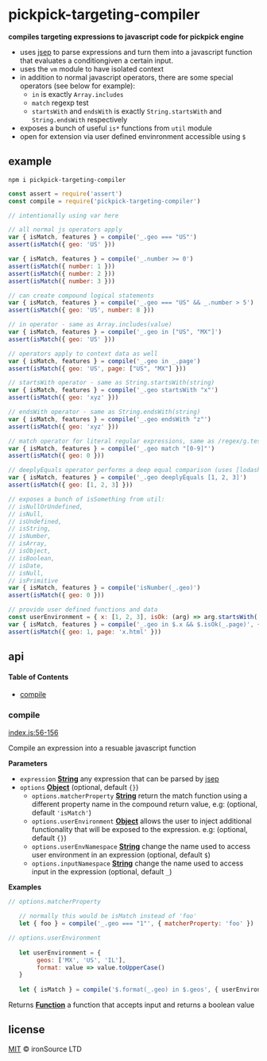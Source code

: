 # pickpick-targeting-compiler

**compiles targeting expressions to javascript code for pickpick engine**

-   uses [jsep](https://github.com/soney/jsep) to parse expressions and turn them into a javascript function that evaluates a conditiongiven a certain input.
-   uses the `vm` module to have isolated context
-   in addition to normal javascript operators, there are some special operators (see below for example):
    -   `in` is exactly `Array.includes`
    -   `match` regexp test
    -   `startsWith` and `endsWith` is exactly `String.startsWith` and `String.endsWith` respectively
-   exposes a bunch of useful `is*` functions from `util` module
-   open for extension via user defined envinronment accessible using `$`

## example

`npm i pickpick-targeting-compiler`

```js
const assert = require('assert')
const compile = require('pickpick-targeting-compiler')

// intentionally using var here 

// all normal js operators apply
var { isMatch, features } = compile('_.geo === "US"')
assert(isMatch({ geo: 'US' }))

var { isMatch, features } = compile('_.number >= 0')
assert(isMatch({ number: 1 }))
assert(isMatch({ number: 2 }))
assert(isMatch({ number: 3 }))

// can create compound logical statements
var { isMatch, features } = compile('_.geo === "US" && _.number > 5')
assert(isMatch({ geo: 'US', number: 8 }))

// in operator - same as Array.includes(value)
var { isMatch, features } = compile('_.geo in ["US", "MX"]')
assert(isMatch({ geo: 'US' }))

// operators apply to context data as well
var { isMatch, features } = compile('_.geo in _.page')
assert(isMatch({ geo: 'US', page: ["US", "MX"] }))

// startsWith operator - same as String.startsWith(string)
var { isMatch, features } = compile('_.geo startsWith "x"')
assert(isMatch({ geo: 'xyz' }))

// endsWith operator - same as String.endsWith(string)
var { isMatch, features } = compile('_.geo endsWith "z"')
assert(isMatch({ geo: 'xyz' }))

// match operator for literal regular expressions, same as /regex/g.test('value')
var { isMatch, features } = compile('_.geo match "[0-9]"')
assert(isMatch({ geo: 0 }))

// deeplyEquals operator performs a deep equal comparison (uses [lodash.isEqual](https://lodash.com/docs/4.17.10#isEqual))
var { isMatch, features } = compile('_.geo deeplyEquals [1, 2, 3]')
assert(isMatch({ geo: [1, 2, 3] }))

// exposes a bunch of isSomething from util:
// isNullOrUndefined,
// isNull,
// isUndefined,
// isString,
// isNumber,
// isArray,
// isObject,
// isBoolean,
// isDate,
// isNull,
// isPrimitive
var { isMatch, features } = compile('isNumber(_.geo)')
assert(isMatch({ geo: 0 }))

// provide user defined functions and data
const userEnvironment = { x: [1, 2, 3], isOk: (arg) => arg.startsWith('x') }
var { isMatch, features } = compile('_.geo in $.x && $.isOk(_.page)', { userEnvironment })
assert(isMatch({ geo: 1, page: 'x.html' }))
```

## api

<!-- Generated by documentation.js. Update this documentation by updating the source code. -->

#### Table of Contents

-   [compile](#compile)

### compile

[index.js:56-156](https://github.com/ironSource/pickpick-targeting-compiler/blob/5059d0b7773162460d5ae0d9b10f72d883e6aad9/index.js#L56-L156 "Source code on GitHub")

Compile an expression into a resuable javascript function

**Parameters**

-   `expression` **[String](https://developer.mozilla.org/docs/Web/JavaScript/Reference/Global_Objects/String)** any expression that can be parsed by [jsep](https://github.com/soney/jsep)
-   `options` **[Object](https://developer.mozilla.org/docs/Web/JavaScript/Reference/Global_Objects/Object)**  (optional, default `{}`)
    -   `options.matcherProperty` **[String](https://developer.mozilla.org/docs/Web/JavaScript/Reference/Global_Objects/String)** return the match function using a different property name in the compound return value, e.g: (optional, default `'isMatch'`)
    -   `options.userEnvironment` **[Object](https://developer.mozilla.org/docs/Web/JavaScript/Reference/Global_Objects/Object)** allows the user to inject additional functionality that will be exposed to the expression. e.g: (optional, default `{}`)
    -   `options.userEnvNamespace` **[String](https://developer.mozilla.org/docs/Web/JavaScript/Reference/Global_Objects/String)** change the name used to access user environment in an expression (optional, default `$`)
    -   `options.inputNamespace` **[String](https://developer.mozilla.org/docs/Web/JavaScript/Reference/Global_Objects/String)** change the name used to access input in the expression (optional, default `_`)

**Examples**

```javascript
// options.matcherProperty
 
   // normally this would be isMatch instead of 'foo'
   let { foo } = compile('_.geo === "1"', { matcherProperty: 'foo' })
```

```javascript
// options.userEnvironment
   
   let userEnvironment = {
 	    geos: ['MX', 'US', 'IL'],
  	    format: value => value.toUpperCase()
   }
   
   let { isMatch } = compile('$.format(_.geo) in $.geos', { userEnvironment })
```

Returns **[Function](https://developer.mozilla.org/docs/Web/JavaScript/Reference/Statements/function)** a function that accepts input and returns a boolean value

## license

[MIT](http://opensource.org/licenses/MIT) © ironSource LTD
